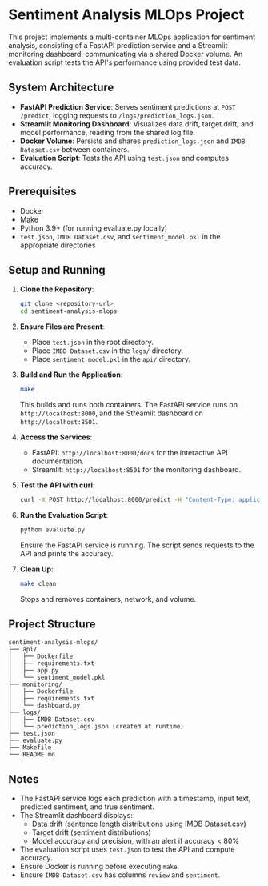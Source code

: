 # Sentiment Analysis MLOps Project

This project implements a multi-container MLOps application for sentiment analysis, consisting of a FastAPI prediction service and a Streamlit monitoring dashboard, communicating via a shared Docker volume. An evaluation script tests the API's performance using provided test data.

## System Architecture

- **FastAPI Prediction Service**: Serves sentiment predictions at `POST /predict`, logging requests to `/logs/prediction_logs.json`.
- **Streamlit Monitoring Dashboard**: Visualizes data drift, target drift, and model performance, reading from the shared log file.
- **Docker Volume**: Persists and shares `prediction_logs.json` and `IMDB Dataset.csv` between containers.
- **Evaluation Script**: Tests the API using `test.json` and computes accuracy.

## Prerequisites

- Docker
- Make
- Python 3.9+ (for running evaluate.py locally)
- `test.json`, `IMDB Dataset.csv`, and `sentiment_model.pkl` in the appropriate directories

## Setup and Running

1. **Clone the Repository**:
   ```bash
   git clone <repository-url>
   cd sentiment-analysis-mlops
   ```

2. **Ensure Files are Present**:
   - Place `test.json` in the root directory.
   - Place `IMDB Dataset.csv` in the `logs/` directory.
   - Place `sentiment_model.pkl` in the `api/` directory.

3. **Build and Run the Application**:
   ```bash
   make
   ```
   This builds and runs both containers. The FastAPI service runs on `http://localhost:8000`, and the Streamlit dashboard on `http://localhost:8501`.

4. **Access the Services**:
   - FastAPI: `http://localhost:8000/docs` for the interactive API documentation.
   - Streamlit: `http://localhost:8501` for the monitoring dashboard.

5. **Test the API with curl**:
   ```bash
   curl -X POST http://localhost:8000/predict -H "Content-Type: application/json" -d '{"text": "This movie was great!", "true_sentiment": "positive"}'
   ```

6. **Run the Evaluation Script**:
   ```bash
   python evaluate.py
   ```
   Ensure the FastAPI service is running. The script sends requests to the API and prints the accuracy.

7. **Clean Up**:
   ```bash
   make clean
   ```
   Stops and removes containers, network, and volume.

## Project Structure

```
sentiment-analysis-mlops/
├── api/
│   ├── Dockerfile
│   ├── requirements.txt
│   ├── app.py
│   └── sentiment_model.pkl
├── monitoring/
│   ├── Dockerfile
│   ├── requirements.txt
│   └── dashboard.py
├── logs/
│   ├── IMDB Dataset.csv
│   └── prediction_logs.json (created at runtime)
├── test.json
├── evaluate.py
├── Makefile
└── README.md
```

## Notes

- The FastAPI service logs each prediction with a timestamp, input text, predicted sentiment, and true sentiment.
- The Streamlit dashboard displays:
  - Data drift (sentence length distributions using IMDB Dataset.csv)
  - Target drift (sentiment distributions)
  - Model accuracy and precision, with an alert if accuracy < 80%
- The evaluation script uses `test.json` to test the API and compute accuracy.
- Ensure Docker is running before executing `make`.
- Ensure `IMDB Dataset.csv` has columns `review` and `sentiment`.